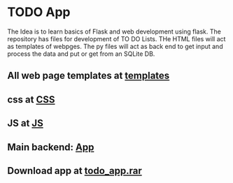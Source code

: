 # TODO App
The Idea is to learn basics of Flask and web development using flask.
The repository has files for development of TO DO Lists.
THe HTML files will act as templates of webpges.
The py files will act as back end to get input and process the data and put or get from an SQLite DB.

## All web page templates at [templates](templates/)

## css at [CSS](static/css)

## JS at [JS](static/js)

## Main backend: [App](app.py)

## Download app at [todo_app.rar](https://github.com/Aniruddh-0701/TODO_App/raw/master/TodoApp.rar)
